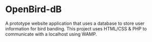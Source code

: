 # OpenBird-dB
A prototype website application that uses a database to store user information for bird banding. This project uses HTML/CSS & PHP to communicate with a localhost using WAMP. 
